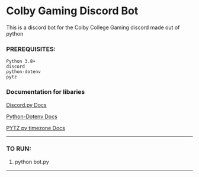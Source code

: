 # Colby Gaming Discord Bot

This is a discord bot for the Colby College Gaming discord made out of python
### PREREQUISITES:
    Python 3.8+ 
    discord
    python-dotenv
    pytz

### Documentation for libaries
[Discord.py Docs](https://discordpy.readthedocs.io/en/latest/index.html)

[Python-Dotenv Docs](https://github.com/theskumar/python-dotenv/blob/master/README.md)

[PYTZ py timezone Docs](https://pypi.org/project/pytz/)
<br>

---
### TO RUN:
1. python bot.py

---

